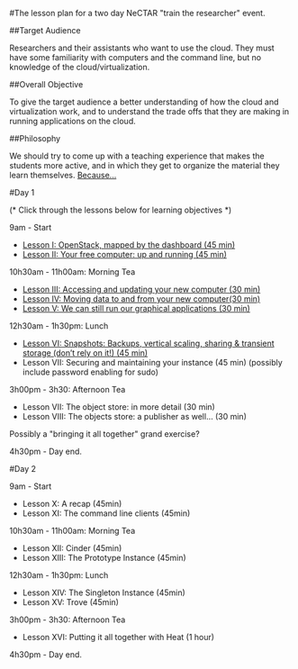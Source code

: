 #The lesson plan for a two day NeCTAR "train the researcher" event.

##Target Audience

Researchers and their assistants  who want to use the cloud. They must have some familiarity with computers and the 
command line, but no knowledge of the cloud/virtualization.

##Overall Objective

To give the target audience a better understanding of how the cloud and virtualization work, and to understand the 
trade offs that they are making in running applications on the cloud.

##Philosophy

We should try to come up with a teaching experience that makes the students more active, and in which they get to 
organize the material they learn themselves. [Because...](http://mindhacks.com/2011/10/24/make-study-more-effective-the-easy-way/)

#Day 1

(* Click through the lessons below for learning objectives *)

9am - Start 

* [Lesson I: OpenStack, mapped by the dashboard (45 min)](lesson_I.md)
* [Lesson II: Your free computer: up and running (45 min)](lesson_II.md)

10h30am - 11h00am: Morning Tea

* [Lesson III: Accessing and updating your new computer (30 min)](lesson_III.md)
* [Lesson IV: Moving data to and from your new computer(30 min)](lesson_IV.md)
* [Lesson V: We can still run our graphical applications (30 min)](lesson_V.md)

12h30am - 1h30pm: Lunch

* [Lesson VI: Snapshots: Backups, vertical scaling, sharing & transient storage (don’t rely on it!) (45 min)](lessonVI.md)
* Lesson VII: Securing and maintaining your instance (45 min) (possibly include password enabling for sudo)

3h00pm - 3h30: Afternoon Tea

* Lesson VII: The object store: in more detail (30 min)
* Lesson VIII: The objects store: a publisher as well… (30 min)

Possibly a "bringing it all together" grand exercise?

4h30pm - Day end.

#Day 2

9am - Start

* Lesson X: A recap (45min)
* Lesson XI: The command line clients (45min)

10h30am - 11h00am: Morning Tea

* Lesson XII: Cinder (45min)
* Lesson XIII: The Prototype Instance (45min)

12h30am - 1h30pm: Lunch

* Lesson XIV: The Singleton Instance (45min)
* Lesson XV: Trove (45min)

3h00pm - 3h30: Afternoon Tea

* Lesson XVI: Putting it all together with Heat (1 hour)

4h30pm - Day end.